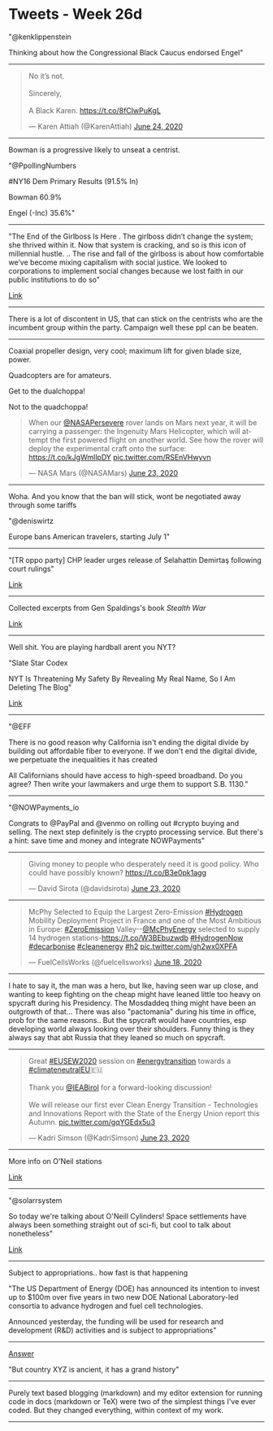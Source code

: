 # Tweets - Week 26d



"@kenklippenstein

Thinking about how the Congressional Black Caucus endorsed Engel"

---

<blockquote class="twitter-tweet"><p lang="en" dir="ltr">No it’s not. <br><br>Sincerely, <br><br>A Black Karen. <a href="https://t.co/8fCIwPuKgL">https://t.co/8fCIwPuKgL</a></p>&mdash; Karen Attiah (@KarenAttiah) <a href="https://twitter.com/KarenAttiah/status/1275641290013773824?ref_src=twsrc%5Etfw">June 24, 2020</a></blockquote> <script async src="https://platform.twitter.com/widgets.js" charset="utf-8"></script>

---

Bowman is a progressive likely to unseat a centrist. 

"@PpollingNumbers

\#NY16 Dem Primary Results (91.5% In)

Bowman 60.9%

Engel (-Inc) 35.6%"

---

"The End of the Girlboss Is Here . The girlboss didn’t change the
system; she thrived within it. Now that system is cracking, and so is
this icon of millennial hustle. ..  The rise and fall of the girlboss
is about how comfortable we’ve become mixing capitalism with social
justice. We looked to corporations to implement social changes because
we lost faith in our public institutions to do so"

[Link](https://gen.medium.com/the-end-of-the-girlboss-is-nigh-4591dec34ed8)

---

There is a lot of discontent in US, that can stick on the centrists
who are the incumbent group within the party. Campaign well these ppl
can be beaten.

---

Coaxial propeller design, very cool; maximum lift for given blade
size, power.

Quadcopters are for amateurs.

Get to the dualchoppa!

Not to the quadchoppa!

<blockquote class="twitter-tweet"><p lang="en" dir="ltr">When our <a href="https://twitter.com/NASAPersevere?ref_src=twsrc%5Etfw">@NASAPersevere</a> rover lands on Mars next year, it will be carrying a passenger: the Ingenuity Mars Helicopter, which will attempt the first powered flight on another world. See how the rover will deploy the experimental craft onto the surface: <a href="https://t.co/kJgWmIlpDY">https://t.co/kJgWmIlpDY</a> <a href="https://t.co/RSEnVHwyvn">pic.twitter.com/RSEnVHwyvn</a></p>&mdash; NASA Mars (@NASAMars) <a href="https://twitter.com/NASAMars/status/1275541499149602817?ref_src=twsrc%5Etfw">June 23, 2020</a></blockquote> <script async src="https://platform.twitter.com/widgets.js" charset="utf-8"></script>

---

Woha. And you know that the ban will stick, wont be negotiated away
through some tariffs

"@deniswirtz

Europe bans American travelers, starting July 1"

---

"[TR oppo party] CHP leader urges release of Selahattin Demirtaş
following court rulings"

[Link](https://www.duvarenglish.com/politics/2020/06/23/chp-leader-urges-release-of-selahattin-demirtas-following-court-rulings)

---

Collected excerpts from  Gen Spaldings's book *Stealth War*

[Link](../../2020/07/china-stealth-war-spalding.md)

---

Well shit. You are playing hardball arent you NYT?

"Slate Star Codex

NYT Is Threatening My Safety By Revealing My Real Name, So I Am
Deleting The Blog"

[Link](https://slatestarcodex.com/2020/06/22/nyt-is-threatening-my-safety-by-revealing-my-real-name-so-i-am-deleting-the-blog/)

---

"@EFF

There is no good reason why California isn't ending the digital divide
by building out affordable fiber to everyone. If we don't end the
digital divide, we perpetuate the inequalities it has created

All Californians should have access to high-speed broadband. Do you
agree? Then write your lawmakers and urge them to support S.B. 1130."

---

"@NOWPayments_io

Congrats to @PayPal and @venmo on rolling out #crypto buying and
selling. The next step definitely is the crypto processing
service. But there's a hint: save time and money and integrate
NOWPayments"

---

<blockquote class="twitter-tweet"><p lang="en" dir="ltr">Giving money to people who desperately need it is good policy. Who could have possibly known? <a href="https://t.co/B3e0pk1agg">https://t.co/B3e0pk1agg</a></p>&mdash; David Sirota (@davidsirota) <a href="https://twitter.com/davidsirota/status/1275426194561748992?ref_src=twsrc%5Etfw">June 23, 2020</a></blockquote> <script async src="https://platform.twitter.com/widgets.js" charset="utf-8"></script>

---

<blockquote class="twitter-tweet"><p lang="en" dir="ltr">McPhy Selected to Equip the Largest Zero-Emission <a href="https://twitter.com/hashtag/Hydrogen?src=hash&amp;ref_src=twsrc%5Etfw">#Hydrogen</a> Mobility Deployment Project in France and one of the Most Ambitious in Europe: <a href="https://twitter.com/hashtag/ZeroEmission?src=hash&amp;ref_src=twsrc%5Etfw">#ZeroEmission</a> Valley--<a href="https://twitter.com/McPhyEnergy?ref_src=twsrc%5Etfw">@McPhyEnergy</a> selected to supply 14 hydrogen stations-<a href="https://t.co/W3BEbuzwdb">https://t.co/W3BEbuzwdb</a> <a href="https://twitter.com/hashtag/HydrogenNow?src=hash&amp;ref_src=twsrc%5Etfw">#HydrogenNow</a> <a href="https://twitter.com/hashtag/decarbonise?src=hash&amp;ref_src=twsrc%5Etfw">#decarbonise</a> <a href="https://twitter.com/hashtag/cleanenergy?src=hash&amp;ref_src=twsrc%5Etfw">#cleanenergy</a> <a href="https://twitter.com/hashtag/h2?src=hash&amp;ref_src=twsrc%5Etfw">#h2</a> <a href="https://t.co/gh2wx0XPFA">pic.twitter.com/gh2wx0XPFA</a></p>&mdash; FuelCellsWorks (@fuelcellsworks) <a href="https://twitter.com/fuelcellsworks/status/1273650589109493766?ref_src=twsrc%5Etfw">June 18, 2020</a></blockquote> <script async src="https://platform.twitter.com/widgets.js" charset="utf-8"></script>

---

I hate to say it, the man was a hero, but Ike, having seen war up
close, and wanting to keep fighting on the cheap might have leaned
little too heavy on spycraft during his Presidency. The Mosdaddeq
thing might have been an outgrowth of that... There was also
"pactomania" during his time in office, prob for the same
reasons.. But the spycraft would have countries, esp developing world
always looking over their shoulders. Funny thing is they always say
that abt Russia that they leaned so much on spycraft.

---

<blockquote class="twitter-tweet"><p lang="en" dir="ltr">Great <a href="https://twitter.com/hashtag/EUSEW2020?src=hash&amp;ref_src=twsrc%5Etfw">#EUSEW2020</a> session on <a href="https://twitter.com/hashtag/energytransition?src=hash&amp;ref_src=twsrc%5Etfw">#energytransition</a> towards a <a href="https://twitter.com/hashtag/climateneutralEU?src=hash&amp;ref_src=twsrc%5Etfw">#climateneutralEU</a>🇪🇺<br><br>Thank you <a href="https://twitter.com/IEABirol?ref_src=twsrc%5Etfw">@IEABirol</a> for a forward-looking discussion! <br><br>We will release our first ever Clean Energy Transition - Technologies and Innovations Report with the State of the Energy Union report this Autumn. <a href="https://t.co/gqYGEdx5u3">pic.twitter.com/gqYGEdx5u3</a></p>&mdash; Kadri Simson (@KadriSimson) <a href="https://twitter.com/KadriSimson/status/1275406209428881408?ref_src=twsrc%5Etfw">June 23, 2020</a></blockquote> <script async src="https://platform.twitter.com/widgets.js" charset="utf-8"></script>

---

More info on O'Neil stations

[Link](https://mobile.twitter.com/BeyondNerva/status/1274534553219141634)

---

"@solarrsystem

So today we're talking about O'Neill Cylinders! Space settlements have
always been something straight out of sci-fi, but cool to talk about
nonetheless"

[Link](https://twitter.com/solarrsystem/status/1275214154090123266)

---

Subject to appropriations.. how fast is that happening

"The US Department of Energy (DOE) has announced its intention to
invest up to $100m over five years in two new DOE National
Laboratory-led consortia to advance hydrogen and fuel cell
technologies.

Announced yesterday, the funding will be used for research and
development (R&D) activities and is subject to appropriations"

---

[Answer](../../2020/07/ancient.md)

"But country XYZ is ancient, it has a grand history"

---

Purely text based blogging (markdown) and my editor extension for
running code in docs (markdown or TeX) were two of the simplest things
I've ever coded. But they changed everything, within context of my work.

---

